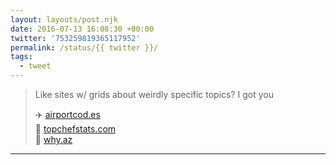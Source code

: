 ```yaml
---
layout: layouts/post.njk
date: 2016-07-13 16:08:30 +00:00
twitter: '753259819365117952'
permalink: /status/{{ twitter }}/
tags: 
  - tweet
---
```


> Like sites w/ grids about weirdly specific topics? I got you
> 
> ✈️ [airportcod.es](https://airportcod.es)  
> 🔪 [topchefstats.com](https://topchefstats.com)  
> 🌵 [why.az](https://why.az)

---
